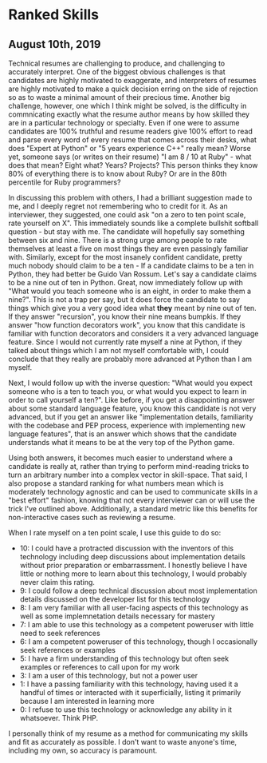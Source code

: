# Ranked Skills
## August 10th, 2019

Technical resumes are challenging to produce, and challenging to accurately
interpret.  One of the biggest obvious challenges is that candidates are highly
motivated to exaggerate, and interpreters of resumes are highly motivated to
make a quick decision erring on the side of rejection so as to waste a minimal
amount of their precious time.  Another big challenge, however, one which I
think might be solved, is the difficulty in commnicating exactly what the
resume author means by how skilled they are in a particular technology or
specialty.  Even if one were to assume candidates are 100% truthful and resume
readers give 100% effort to read and parse every word of every resume that
comes across their desks, what does "Expert at Python" or "5 years experience
C++" really mean?  Worse yet, someone says (or writes on their resume) "I am 8
/ 10 at Ruby" - what does that mean?  Eight what?  Years?  Projects?  This
person thinks they know 80% of everything there is to know about Ruby?  Or are
in the 80th percentile for Ruby programmers?

In discussing this problem with others, I had a brilliant suggestion made to
me, and I deeply regret not remembering who to credit for it.  As an
interviewer, they suggested, one could ask "on a zero to ten point scale, rate
yourself on X".  This immediately sounds like a complete bullshit softball
question - but stay with me.  The candidate will hopefully say something
between six and nine.  There is a strong urge among people to rate themselves
at least a five on most things they are even passingly familiar with.
Similarly, except for the most insanely confident candidate, pretty much nobody
should claim to be a ten - If a candidate claims to be a ten in Python, they
had better be Guido Van Rossum.  Let's say a candidate claims to be a nine out
of ten in Python.  Great, now immediately follow up with "What would you teach
someone who is an eight, in order to make them a nine?".  This is not a trap
per say, but it does force the candidate to say things which give you a very
good idea what **they** meant by nine out of ten.  If they answer "recursion",
you know their nine means bumpkis.  If they answer "how function decorators
work", you know that this candidate is familiar with function decorators and
considers it a very advanced language feature.  Since I would not currently
rate myself a nine at Python, if they talked about things which I am not myself
comfortable with, I could conclude that they really are probably more advanced
at Python than I am myself.

Next, I would follow up with the inverse question: "What would you expect
someone who is a ten to teach you, or what would you expect to learn in order
to call yourself a ten?".  Like before, if you get a disappointing answer about
some standard language feature, you know this candidate is not very advanced,
but if you get an answer like "implementation details, familiarity with the
codebase and PEP process, experience with implementing new language features",
that is an answer which shows that the candidate understands what it means to
be at the very top of the Python game.

Using both answers, it becomes much easier to understand where a candidate is
really at, rather than trying to perform mind-reading tricks to turn an
arbitrary number into a complex vector in skill-space.  That said, I also
propose a standard ranking for what numbers mean which is moderately technology
agnostic and can be used to communicate skills in a "best effort" fashion,
knowing that not every interviewer can or will use the trick I've outlined
above.  Additionally, a standard metric like this benefits for non-interactive
cases such as reviewing a resume.

When I rate myself on a ten point scale, I use this guide to do so:

* 10: I could have a protracted discussion with the inventors of this technology including deep discussions about implementation details without prior preparation or embarrassment. I honestly believe I have little or nothing more to learn about this technology, I would probably never claim this rating.
* 9: I could follow a deep technical discussion about most implementation details discussed on the developer list for this technology
* 8: I am very familiar with all user-facing aspects of this technology as well as some implemnetation details necessary for mastery
* 7: I am able to use this technology as a competent poweruser with little need to seek references
* 6: I am a competent poweruser of this technology, though I occasionally seek references or examples
* 5: I have a firm understanding of this technology but often seek examples or references to call upon for my work
* 3: I am a user of this technology, but not a power user
* 1: I have a passing familiarity with this technology, having used it a handful of times or interacted with it superficially, listing it primarily because I am interested in learning more
* 0: I refuse to use this technology or acknowledge any ability in it whatsoever.  Think PHP.

I personally think of my resume as a method for communicating my skills and fit
as accurately as possible.  I don't want to waste anyone's time, including my
own, so accuracy is paramount.




